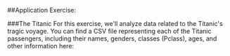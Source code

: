 ##Application Exercise: 

###The Titanic
For this exercise, we'll analyze data related to the Titanic's tragic voyage. You can find a CSV file representing each of the Titanic passengers,
including their names, genders, classes (Pclass), ages, and other information here:

